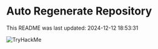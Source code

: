 # Auto Regenerate Repository

This README was last updated: 2024-12-12 18:53:31

 ![TryHackMe](https://tryhackme.com/badge/533634)